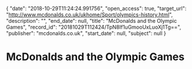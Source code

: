 {
  "date": "2018-10-29T11:24:24.991756", 
  "open_access": true, 
  "target_url": "http://www.mcdonalds.co.uk/ukhome/Sport/olympics-history.html", 
  "description": "", 
  "end_date": null, 
  "title": "McDonalds and the Olympic Games", 
  "record_id": "20181029T112424/TpN8If1uGmooUxLuoXj1Tg==", 
  "publisher": "mcdonalds.co.uk", 
  "start_date": null, 
  "subject": null
}

# McDonalds and the Olympic Games


